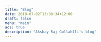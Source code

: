 ```yaml
---
title: "Blog"
date: 2018-07-02T13:38:34+12:00
draft: false
menu: "main"
ads: true
description: "Akshay Raj Gollahlli's blog"
---
```

